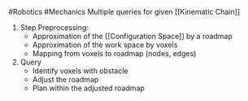 #Robotics #Mechanics 
Multiple queries for given [[Kinematic Chain]]

1. Step Preprocessing:
	- Approximation of the [[Configuration Space]] by a roadmap
	- Approximation of the work space by voxels
	- Mapping from voxels to roadmap (nodes, edges)
2. Query
	- Identify voxels with obstacle
	- Adjust the roadmap
	- Plan within the adjusted roadmap
